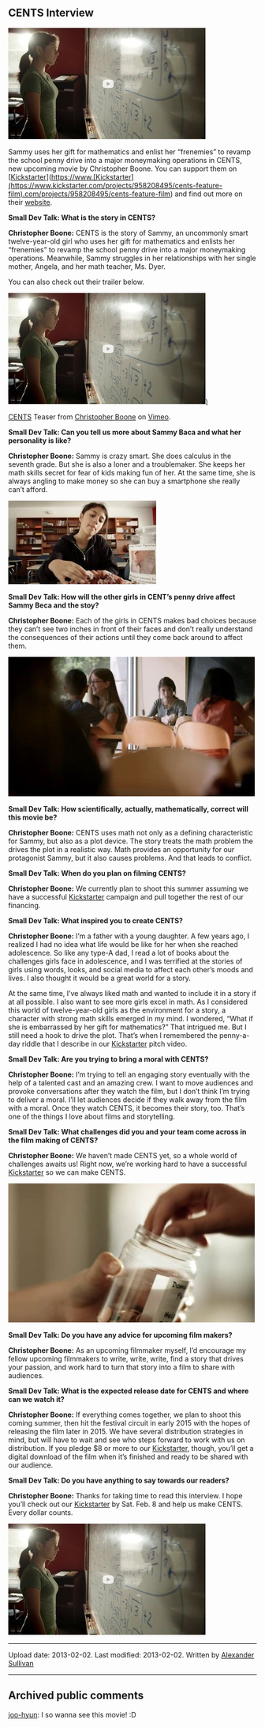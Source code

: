 ## CENTS Interview

![image1](src\articleArchive\authorAlexanderSullivan\2014-02-02_CENTS\image1.jpg)

Sammy uses her gift for mathematics and enlist her “frenemies” to revamp the school penny drive into a major moneymaking operations in CENTS, new upcoming movie by Christopher Boone. You can support them on [[Kickstarter](https://www.kickstarter.com/projects/958208495/cents-feature-film)](<https://www.[Kickstarter](https://www.kickstarter.com/projects/958208495/cents-feature-film).com/projects/958208495/cents-feature-film>) and find out more on their [website](http://centsthemovie.com/).

**Small Dev Talk: What is the story in CENTS?**

**Christopher Boone:** CENTS is the story of Sammy, an uncommonly smart twelve-year-old girl who uses her gift for mathematics and enlists her “frenemies” to revamp the school penny drive into a major moneymaking operations. Meanwhile, Sammy struggles in her relationships with her single mother, Angela, and her math teacher, Ms. Dyer.

You can also check out their trailer below.

[![image1](src\articleArchive\authorAlexanderSullivan\2014-02-02_CENTS\image1.jpg))](https://www.youtube.com/watch?v=S9c4K2OhZPw)

[CENTS](https://vimeo.com/73419769?cjevent=0bdf1d4f832311e980b700270a24060f) Teaser from [Christopher Boone](https://vimeo.com/christopherboone?cjevent=12e8b3fc832311e983f500290a24060e) on [Vimeo](https://vimeo.com/?cjevent=1cb5bfdb832311e9826b00270a24060c).

**Small Dev Talk: Can you tell us more about Sammy Baca and what her personality is like?**

**Christopher Boone:** Sammy is crazy smart. She does calculus in the seventh grade. But she is also a loner and a troublemaker. She keeps her math skills secret for fear of kids making fun of her. At the same time, she is always angling to make money so she can buy a smartphone she really can’t afford.

![image2](src\articleArchive\authorAlexanderSullivan\2014-02-02_CENTS\image2.jpg)

**Small Dev Talk: How will the other girls in CENT’s penny drive affect Sammy Beca and the stoy?**

**Christopher Boone:** Each of the girls in CENTS makes bad choices because they can’t see two inches in front of their faces and don’t really understand the consequences of their actions until they come back around to affect them.

![image3](src\articleArchive\authorAlexanderSullivan\2014-02-02_CENTS\image3.jpg)

**Small Dev Talk: How scientifically, actually, mathematically, correct will this movie be?**

**Christopher Boone:** CENTS uses math not only as a defining characteristic for Sammy, but also as a plot device. The story treats the math problem the drives the plot in a realistic way. Math provides an opportunity for our protagonist Sammy, but it also causes problems. And that leads to conflict.

**Small Dev Talk: When do you plan on filming CENTS?**

**Christopher Boone:** We currently plan to shoot this summer assuming we have a successful [Kickstarter](https://www.kickstarter.com/projects/958208495/cents-feature-film) campaign and pull together the rest of our financing.

**Small Dev Talk: What inspired you to create CENTS?**

**Christopher Boone:** I’m a father with a young daughter. A few years ago, I realized I had no idea what life would be like for her when she reached adolescence. So like any type-A dad, I read a lot of books about the challenges girls face in adolescence, and I was terrified at the stories of girls using words, looks, and social media to affect each other’s moods and lives. I also thought it would be a great world for a story.

At the same time, I’ve always liked math and wanted to include it in a story if at all possible. I also want to see more girls excel in math. As I considered this world of twelve-year-old girls as the environment for a story, a character with strong math skills emerged in my mind. I wondered, “What if she is embarrassed by her gift for mathematics?” That intrigued me. But I still need a hook to drive the plot. That’s when I remembered the penny-a-day riddle that I describe in our [Kickstarter](https://www.kickstarter.com/projects/958208495/cents-feature-film) pitch video.

**Small Dev Talk: Are you trying to bring a moral with CENTS?**

**Christopher Boone:** I’m trying to tell an engaging story eventually with the help of a talented cast and an amazing crew. I want to move audiences and provoke conversations after they watch the film, but I don’t think I’m trying to deliver a moral. I’ll let audiences decide if they walk away from the film with a moral. Once they watch CENTS, it becomes their story, too. That’s one of the things I love about films and storytelling.

**Small Dev Talk: What challenges did you and your team come across in the film making of CENTS?**

**Christopher Boone:** We haven’t made CENTS yet, so a whole world of challenges awaits us! Right now, we’re working hard to have a successful [Kickstarter](https://www.kickstarter.com/projects/958208495/cents-feature-film) so we can make CENTS.

![image4](src\articleArchive\authorAlexanderSullivan\2014-02-02_CENTS\image4.jpg)

**Small Dev Talk: Do you have any advice for upcoming film makers?**

**Christopher Boone:** As an upcoming filmmaker myself, I’d encourage my fellow upcoming filmmakers to write, write, write, find a story that drives your passion, and work hard to turn that story into a film to share with audiences.

**Small Dev Talk: What is the expected release date for CENTS and where can we watch it?**

**Christopher Boone:** If everything comes together, we plan to shoot this coming summer, then hit the festival circuit in early 2015 with the hopes of releasing the film later in 2015. We have several distribution strategies in mind, but will have to wait and see who steps forward to work with us on distribution. If you pledge $8 or more to our [Kickstarter](https://www.kickstarter.com/projects/958208495/cents-feature-film), though, you’ll get a digital download of the film when it’s finished and ready to be shared with our audience.

**Small Dev Talk: Do you have anything to say towards our readers?**

**Christopher Boone:** Thanks for taking time to read this interview. I hope you’ll check out our [Kickstarter](https://www.kickstarter.com/projects/958208495/cents-feature-film) by Sat. Feb. 8 and help us make CENTS. Every dollar counts.

![image1](src\articleArchive\authorAlexanderSullivan\2014-02-02_CENTS\image1.jpg)

---

Upload date: 2013-02-02. Last modified: 2013-02-02. Written by [Alexander Sullivan](https://twitter.com/AlexJSully)

---

## Archived public comments

[joo-hyun](https://joo-hyun.tumblr.com/): I so wanna see this movie! :D
